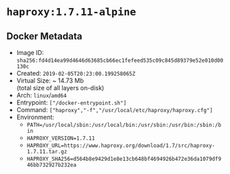 # `haproxy:1.7.11-alpine`

## Docker Metadata

- Image ID: `sha256:fd4d14ea99d4646d63685cb66ec1fefeed535c09c845d89379e52e010d00130c`
- Created: `2019-02-05T20:23:00.199258065Z`
- Virtual Size: ~ 14.73 Mb  
  (total size of all layers on-disk)
- Arch: `linux`/`amd64`
- Entrypoint: `["/docker-entrypoint.sh"]`
- Command: `["haproxy","-f","/usr/local/etc/haproxy/haproxy.cfg"]`
- Environment:
  - `PATH=/usr/local/sbin:/usr/local/bin:/usr/sbin:/usr/bin:/sbin:/bin`
  - `HAPROXY_VERSION=1.7.11`
  - `HAPROXY_URL=https://www.haproxy.org/download/1.7/src/haproxy-1.7.11.tar.gz`
  - `HAPROXY_SHA256=d564b8e9429d1e8e13cb648bf4694926b472e36da1079df946bb732927b232ea`
